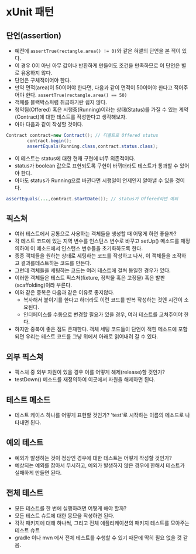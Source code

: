 # xUnit 패턴

## 단언(assertion)

- 예전에 `assertTrue(rectangle.area() != 0)`와 같은 혀앹의 단언을 본 적이 있다.
- 이 경우 0이 아닌 아무 값이나 반환하게 만들어도 조건을 만족하므로 이 단언은 별로 유용하지 않다.
- 단언은 구체적이어야 한다.
- 만약 면적(area)이 50이어야 한다면, 다음과 같이 면적이 50이어야 한다고 적어주어야 한다. `assertTrue(rectangle.area() == 50)`
- 객체를 블랙박스처럼 취급하기란 쉽지 않다.
- 청약됨(Offered) 혹은 시행중(Running)이라는 상태(Status)를 가질 수 있는 계약(Contract)에 대한 테스트를 작성한다고 생각해보자.
- 아마 다음과 같이 작성할 것이다.

```java
Contract contract=new Contract(); // 디폴트로 Offered status
        contract.begin();
        assertEquals(Running.class,contract.status.class);
```

- 이 테스트는 status에 대한 현재 구현에 너무 의존적이다.
- status가 boolean 값으로 표현되도록 구현이 바뀌더라도 테스트가 통과할 수 있어야 한다.
- 아마도 status가 Running으로 바뀐다면 시행일이 언제인지 알아낼 수 있을 것이다.

```java
assertEquals(...,contract.startDate()); // status가 Offered라면 예외
```

## 픽스쳐

- 여러 테스트에서 공통으로 사용하는 객체들을 생성할 때 어떻게 하면 좋을까?
- 각 테스트 코드에 있는 지역 변수를 인스턴스 변수로 바꾸고 setUp() 메소드를 재정의하여 이 메소드에서 인스턴스 변수들을 초기화하도록 한다.
- 종종 객체들을 원하는 상태로 세팅하는 코드를 작성하고 나서, 이 객체들을 조작하고 결과를테스트하는 코드를 만든다.
- 그런데 객체들을 세팅하는 코드는 여러 테스트에 걸쳐 동일한 경우가 있다.
- 이러한 객체들은 테스트 픽스쳐(fixture, 정착물 혹은 고정물) 혹은 발판(scaffolding)이라 부른다.
- 이와 같은 중복은 다음과 같은 이유로 좋지않다.
    - 복사해서 붙이기를 한다고 하더라도 이런 코드를 반복 작성하는 것엔 시간이 소요된다.
    - 인터페이스를 수동으로 변경할 필요가 있을 경우, 여러 테스트를 고쳐주어야 한다.
- 하지만 중복이 좋은 점도 존재한다. 객체 세팅 코드들이 단언이 적힌 메소드에 포함되면 우리는 테스트 코드를 그냥 위에서 아래로 읽어내려 갈 수 있다.

## 외부 픽스쳐

- 픽스처 중 외부 자원이 있을 경우 이를 어떻게 해제(release)할 것인가?
- testDown() 메소드를 재정의하여 이곳에서 자원을 해제하면 된다.

## 테스트 메소드

- 테스트 케이스 하나를 어떻게 표현할 것인가? 'test'로 시작하는 이름의 메소드로 나타내면 된다.

## 예외 테스트

- 예외가 발생하는 것이 정상인 경우에 대한 테스트는 어떻게 작성할 것인가?
- 예상되는 예외를 잡아서 무시하고, 예외가 발생하지 않은 경우에 한해서 테스트가 실패하게 만들면 된다.

## 전체 테스트

- 모든 테스트를 한 번에 실행하려면 어떻게 해야 할까?
- 모든 테스트 슈트에 대한 몽므을 작성하면 된다.
- 각각 패키지에 대해 하나씩, 그리고 전체 애플리케이션의 패키지 테스트를 모아주는 테스트 슈트
- gradle 이나 mvn 에서 전체 테스트를 수행할 수 있기 때문에 딱히 필요 없을 것 같음.
